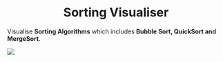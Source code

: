 <h1 align="center">Sorting Visualiser</h1>

Visualise **Sorting Algorithms** which includes **Bubble Sort, QuickSort and MergeSort**.

![](https://media.giphy.com/media/d1SFw1MN6BxWIIjrGW/giphy.gif)
